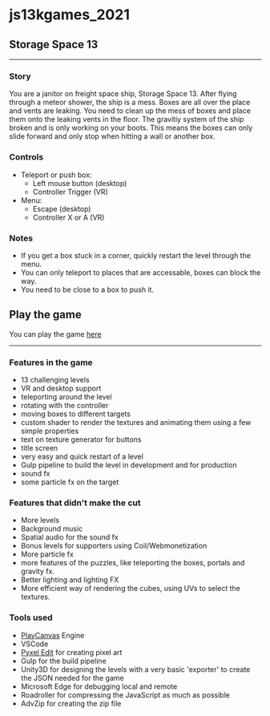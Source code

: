 # js13kgames_2021
## Storage Space 13
---

### Story
You are a janitor on freight space ship, Storage Space 13. After flying through a meteor shower, the ship is a mess. 
Boxes are all over the place and vents are leaking.
You need to clean up the mess of boxes and place them onto the leaking vents in the floor.
The gravitiy system of the ship broken and is only working on your boots.
This means the boxes can only slide forward and only stop when hitting a wall or another box.     

### Controls
- Teleport or push box:  
    - Left mouse button (desktop)
    - Controller Trigger (VR)
- Menu:
    - Escape (desktop)
    - Controller X or A (VR)

### Notes
- If you get a box stuck in a corner, quickly restart the level through the menu.
- You can only teleport to places that are accessable, boxes can block the way.
- You need to be close to a box to push it.

## Play the game
You can play the game [here](https://ss13.sorskoot.com)


---

### Features in the game
- 13 challenging levels
- VR and desktop support
- teleporting around the level
- rotating with the controller
- moving boxes to different targets
- custom shader to render the textures and animating them using a few simple properties
- text on texture generator for buttons
- title screen
- very easy and quick restart of a level
- Gulp pipeline to build the level in development and for production
- sound fx
- some particle fx on the target

### Features that didn't make the cut
- More levels
- Background music
- Spatial audio for the sound fx
- Bonus levels for supporters using Coil/Webmonetization
- More particle fx
- more features of the puzzles, like teleporting the boxes, portals and gravity fx.
- Better lighting and lighting FX
- More efficient way of rendering the cubes, using UVs to select the textures. 

### Tools used
- [PlayCanvas](https://playcanvas.com/) Engine
- VSCode
- [Pyxel Edit](https://www.pyxeledit.com/) for creating pixel art
- Gulp for the build pipeline
- Unity3D for designing the levels with a very basic 'exporter' to create the JSON needed for the game
- Microsoft Edge for debugging local and remote
- Roadroller for compressing the JavaScript as much as possible
- AdvZip for creating the zip file





